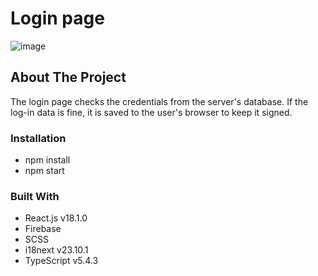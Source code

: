 # Login page

![image](https://user-images.githubusercontent.com/58663418/174718200-644c41f2-a653-4671-bff7-d8a627351990.png)


## About The Project

The login page checks the credentials from the server's database. If the log-in data is fine, it is saved to the user's browser to keep it signed.

### Installation

* npm install
* npm start

### Built With

* React.js v18.1.0
* Firebase
* SCSS
* i18next v23.10.1
* TypeScript v5.4.3





